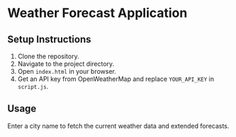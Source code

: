 # Weather Forecast Application

## Setup Instructions

1. Clone the repository.
2. Navigate to the project directory.
3. Open `index.html` in your browser.
4. Get an API key from OpenWeatherMap and replace `YOUR_API_KEY` in `script.js`.

## Usage
Enter a city name to fetch the current weather data and extended forecasts.
